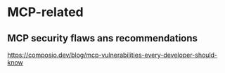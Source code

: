 # MCP-related


## MCP security flaws ans recommendations
https://composio.dev/blog/mcp-vulnerabilities-every-developer-should-know


